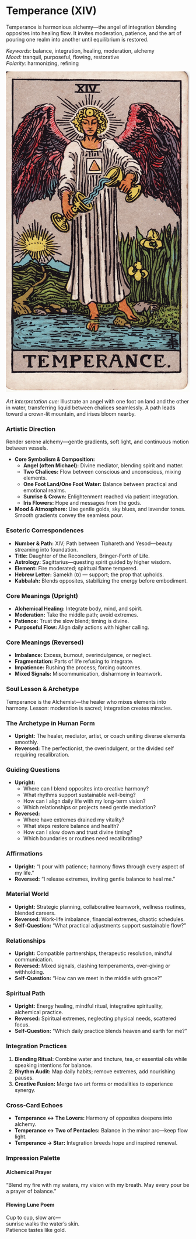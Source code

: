 # Temperance (XIV)

Temperance is harmonious alchemy—the angel of integration blending opposites into healing flow. It invites moderation, patience, and the art of pouring one realm into another until equilibrium is restored.

*Keywords:* balance, integration, healing, moderation, alchemy  
*Mood:* tranquil, purposeful, flowing, restorative  
*Polarity:* harmonizing, refining

![Temperance](14_temperance.jpg)

*Art interpretation cue:* Illustrate an angel with one foot on land and the other in water, transferring liquid between chalices seamlessly. A path leads toward a crown-lit mountain, and irises bloom nearby.

### Artistic Direction

Render serene alchemy—gentle gradients, soft light, and continuous motion between vessels.

*   **Core Symbolism & Composition:**
    *   **Angel (often Michael):** Divine mediator, blending spirit and matter.  
    *   **Two Chalices:** Flow between conscious and unconscious, mixing elements.  
    *   **One Foot Land/One Foot Water:** Balance between practical and emotional realms.  
    *   **Sunrise & Crown:** Enlightenment reached via patient integration.  
    *   **Iris Flowers:** Hope and messages from the gods.
*   **Mood & Atmosphere:**
    Use gentle golds, sky blues, and lavender tones. Smooth gradients convey the seamless pour.

### Esoteric Correspondences

*   **Number & Path:** XIV; Path between Tiphareth and Yesod—beauty streaming into foundation.  
*   **Title:** Daughter of the Reconcilers, Bringer-Forth of Life.  
*   **Astrology:** Sagittarius—questing spirit guided by higher wisdom.  
*   **Element:** Fire moderated; spiritual flame tempered.  
*   **Hebrew Letter:** Samekh (ס) — support; the prop that upholds.  
*   **Kabbalah:** Blends opposites, stabilizing the energy before embodiment.

### Core Meanings (Upright)

*   **Alchemical Healing:** Integrate body, mind, and spirit.  
*   **Moderation:** Take the middle path; avoid extremes.  
*   **Patience:** Trust the slow blend; timing is divine.  
*   **Purposeful Flow:** Align daily actions with higher calling.

### Core Meanings (Reversed)

*   **Imbalance:** Excess, burnout, overindulgence, or neglect.  
*   **Fragmentation:** Parts of life refusing to integrate.  
*   **Impatience:** Rushing the process; forcing outcomes.  
*   **Mixed Signals:** Miscommunication, disharmony in teamwork.

### Soul Lesson & Archetype

Temperance is the Alchemist—the healer who mixes elements into harmony. Lesson: moderation is sacred; integration creates miracles.

### The Archetype in Human Form

*   **Upright:** The healer, mediator, artist, or coach uniting diverse elements smoothly.  
*   **Reversed:** The perfectionist, the overindulgent, or the divided self requiring recalibration.

### Guiding Questions

*   **Upright:**
    *   Where can I blend opposites into creative harmony?  
    *   What rhythms support sustainable well-being?  
    *   How can I align daily life with my long-term vision?  
    *   Which relationships or projects need gentle mediation?
*   **Reversed:**
    *   Where have extremes drained my vitality?  
    *   What steps restore balance and health?  
    *   How can I slow down and trust divine timing?  
    *   Which boundaries or routines need recalibrating?

### Affirmations

*   **Upright:** “I pour with patience; harmony flows through every aspect of my life.”  
*   **Reversed:** “I release extremes, inviting gentle balance to heal me.”

### Material World

*   **Upright:** Strategic planning, collaborative teamwork, wellness routines, blended careers.  
*   **Reversed:** Work-life imbalance, financial extremes, chaotic schedules.  
*   **Self-Question:** “What practical adjustments support sustainable flow?”

### Relationships

*   **Upright:** Compatible partnerships, therapeutic resolution, mindful communication.  
*   **Reversed:** Mixed signals, clashing temperaments, over-giving or withholding.  
*   **Self-Question:** “How can we meet in the middle with grace?”

### Spiritual Path

*   **Upright:** Energy healing, mindful ritual, integrative spirituality, alchemical practice.  
*   **Reversed:** Spiritual extremes, neglecting physical needs, scattered focus.  
*   **Self-Question:** “Which daily practice blends heaven and earth for me?”

### Integration Practices

1.  **Blending Ritual:** Combine water and tincture, tea, or essential oils while speaking intentions for balance.  
2.  **Rhythm Audit:** Map daily habits; remove extremes, add nourishing pauses.  
3.  **Creative Fusion:** Merge two art forms or modalities to experience synergy.

### Cross-Card Echoes

*   **Temperance ↔ The Lovers:** Harmony of opposites deepens into alchemy.  
*   **Temperance ↔ Two of Pentacles:** Balance in the minor arc—keep flow light.  
*   **Temperance → Star:** Integration breeds hope and inspired renewal.

### Impression Palette

#### Alchemical Prayer

“Blend my fire with my waters, my vision with my breath. May every pour be a prayer of balance.”

#### Flowing Lune Poem

Cup to cup, slow arc—  
sunrise walks the water’s skin.  
Patience tastes like gold.

